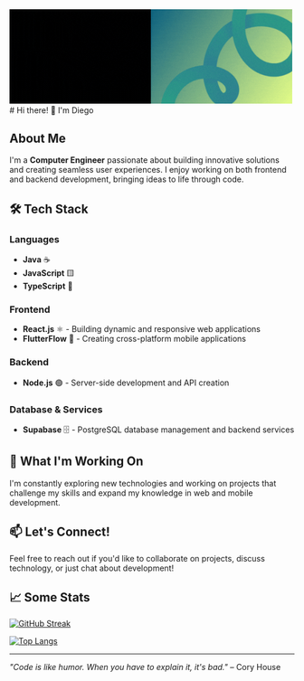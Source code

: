 <img src="./Media/Banner github.gif" alt="Descripción" width="500">
# Hi there! 👋 I'm Diego

## About Me
I'm a **Computer Engineer** passionate about building innovative solutions and creating seamless user experiences. I enjoy working on both frontend and backend development, bringing ideas to life through code.

## 🛠️ Tech Stack

### Languages
- **Java** ☕
- **JavaScript** 🟨
- **TypeScript** 🔷

### Frontend
- **React.js** ⚛️ - Building dynamic and responsive web applications
- **FlutterFlow** 📱 - Creating cross-platform mobile applications

### Backend
- **Node.js** 🟢 - Server-side development and API creation

### Database & Services
- **Supabase** 🗄️ - PostgreSQL database management and backend services

## 🚀 What I'm Working On
I'm constantly exploring new technologies and working on projects that challenge my skills and expand my knowledge in web and mobile development.

## 📫 Let's Connect!
Feel free to reach out if you'd like to collaborate on projects, discuss technology, or just chat about development!

## 📈 Some Stats

[![GitHub Streak](https://github-readme-streak-stats.herokuapp.com?user=Dievex&theme=highcontrast)](https://git.io/streak-stats)

[![Top Langs](https://github-readme-stats.vercel.app/api/top-langs/?username=Dievex)](https://github.com/Dievex/github-readme-stats)

---
*"Code is like humor. When you have to explain it, it's bad."* – Cory House

